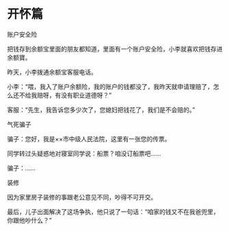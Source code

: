 # 开怀篇

账户安全险 

把钱存到余额宝里面的朋友都知道，里面有一个账户安全险，小李就喜欢把钱存进余额寶。 

昨天，小李拨通余额宝客服电话。 

小李：“喂，我入了账户余额险，我的账户的钱都没了，我昨天就申请理赔了，怎么还不给我赔呀，有没有职业道德呀？” 

客服：“先生，我告诉您多少次了，您媳妇把钱花了，我们是不会赔的。” 

气死骗子 

骗子：您好，我是××市中级人民法院，这里有一张您的传票。 

同学转过头疑惑地对寝室同学说：船票？咱没订船票吧…… 

骗子：…… 

装修 

因为家里房子装修的事跟老公意见不同，吵得不可开交。 

最后，儿子出面解决了这场争执，他只说了一句话：“咱家的钱又不在我爸兜里，你跟他吵什么？”